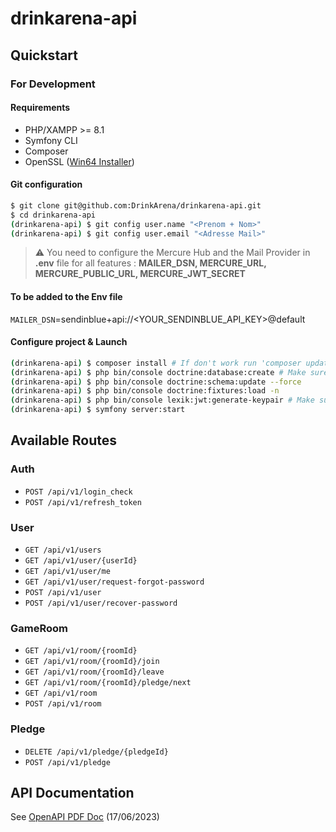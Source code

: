 # drinkarena-api

## Quickstart

### For Development

#### Requirements

- PHP/XAMPP >= 8.1
- Symfony CLI
- Composer
- OpenSSL ([Win64 Installer](https://slproweb.com/download/Win64OpenSSL-3_1_1.exe))

#### Git configuration

```sh
$ git clone git@github.com:DrinkArena/drinkarena-api.git
$ cd drinkarena-api
(drinkarena-api) $ git config user.name "<Prenom + Nom>"
(drinkarena-api) $ git config user.email "<Adresse Mail>"
```

> ⚠️ You need to configure the Mercure Hub and the Mail Provider in **.env** file for all features :
> **MAILER_DSN, MERCURE_URL, MERCURE_PUBLIC_URL, MERCURE_JWT_SECRET**

#### To be added to the Env file

`MAILER_DSN`=sendinblue+api://<YOUR_SENDINBLUE_API_KEY>@default

#### Configure project & Launch

```sh
(drinkarena-api) $ composer install # If don't work run 'composer update' before and retry install
(drinkarena-api) $ php bin/console doctrine:database:create # Make sure that all session are disconnected
(drinkarena-api) $ php bin/console doctrine:schema:update --force
(drinkarena-api) $ php bin/console doctrine:fixtures:load -n
(drinkarena-api) $ php bin/console lexik:jwt:generate-keypair # Make sure openssl is installed
(drinkarena-api) $ symfony server:start
```

## Available Routes

### Auth

- ``POST /api/v1/login_check``
- ``POST /api/v1/refresh_token``

### User

- ``GET /api/v1/users``
- ``GET /api/v1/user/{userId}``
- ``GET /api/v1/user/me``
- ``GET /api/v1/user/request-forgot-password``
- ``POST /api/v1/user``
- ``POST /api/v1/user/recover-password``

### GameRoom

- ``GET /api/v1/room/{roomId}``
- ``GET /api/v1/room/{roomId}/join``
- ``GET /api/v1/room/{roomId}/leave``
- ``GET /api/v1/room/{roomId}/pledge/next``
- ``GET /api/v1/room``
- ``POST /api/v1/room``

### Pledge

- ``DELETE /api/v1/pledge/{pledgeId}``
- ``POST /api/v1/pledge``

## API Documentation

See [OpenAPI PDF Doc](drinkarena-openapi-doc.pdf) (17/06/2023)
